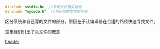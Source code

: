 

```c
#include <stdio.h>  //系统文件用尖括号
#include "mycode.h"  //自己写的文件用引号
```

区分系统和自己写的文件的部分，原因在于让编译器在合适的路径快速寻找文件。

这里我们引出了头文件的概念

[header](../../header.md)



